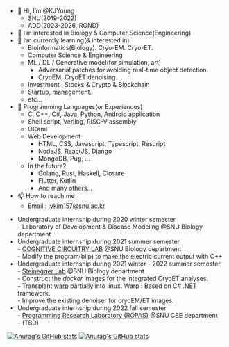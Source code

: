 - 👋 Hi, I’m @KJYoung
    * SNU(2019-2022)
    * ADD(2023-2026, ROND)
- 👀 I’m interested in Biology & Computer Science(Engineering)
- 🌱 I’m currently learning(& interested in)   
    * Bioinformatics(Biology). Cryo-EM. Cryo-ET.   
    * Computer Science & Engineering   
    * ML / DL / Generative model(for simulation, art)   
      * Adversarial patches for avoiding real-time object detection.   
      * CryoEM, CryoET denoising.   
    * Investment : Stocks & Crypto & Blockchain   
    * Startup, management.   
    * etc...   
- 🔮 Programming Languages(or Experiences)
    * C, C++, C#, Java, Python, Android application   
    * Shell script, Verilog, RISC-V assembly   
    * OCaml   
    * Web Development   
      * HTML, CSS, Javascript, Typescript, Rescript   
      * NodeJS, ReactJS, Django   
      * MongoDB, Pug, ...   
    * In the future?
         - Golang, Rust, Haskell, Closure   
         - Flutter, Kotlin   
         - And many others...   
- 📫 How to reach me   
    * Email : jykim157@snu.ac.kr

* Undergraduate internship during 2020 winter semester    
      - Laboratory of Development & Disease Modeling   @SNU Biology department   
* Undergraduate internship during 2021 summer semester   
      - [COGNITIVE CIRCUITRY LAB](https://cocila.net/) @SNU Biology department   
      - Modify the program(blip) to make the electric current output with C++   
* Undergraduate internship during 2021 winter - 2022 summer semester   
      - [Steinegger Lab](https://steineggerlab.com/)   @SNU Biology department   
      - Construct the *docker* images for the integrated CryoET analyses.   
      - Transplant [warp](http://www.warpem.com/warp/) partially into linux. Warp : Based on C# .NET framework.   
      - Improve the existing denoiser for cryoEM/ET images.   
* Undergraduate internship during 2022 fall semester   
      - [Programming Research Laboratory (ROPAS)](http://ropas.snu.ac.kr/) @SNU CSE department   
      - (TBD)

[![Anurag's GitHub stats](https://github-readme-stats.vercel.app/api?username=KJYoung)](https://github.com/KJYoung)
[![Anurag's GitHub stats](https://github-readme-stats.vercel.app/api?username=KJYoung&include_all_commits=true)](https://github.com/KJYoung)
<!---
KJYoung/KJYoung is a ✨ special ✨ repository because its `README.md` (this file) appears on your GitHub profile.
You can click the Preview link to take a look at your changes.
--->

